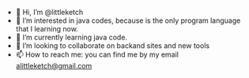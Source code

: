 - 👋 Hi, I’m @littleketch
- 👀 I’m interested in java codes, because is the only program language that I learning now.
- 🌱 I’m currently learning java code.
- 💞️ I’m looking to collaborate on backand sites and new tools
- 📫 How to reach me: you can find me by my email alittleketch@gmail.com

<!---
littleketch/littleketch is a ✨ special ✨ repository because its `README.md` (this file) appears on your GitHub profile.
You can click the Preview link to take a look at your changes.
--->

